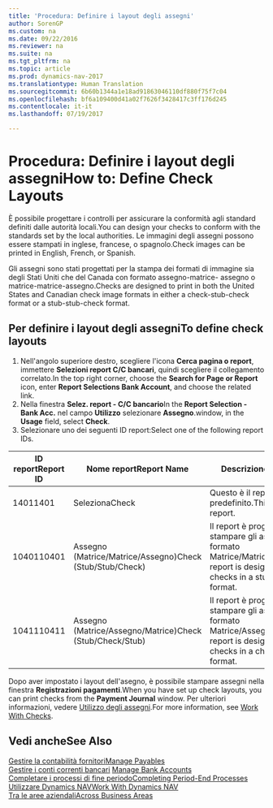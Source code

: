 ```yaml
---
title: 'Procedura: Definire i layout degli assegni'
author: SorenGP
ms.custom: na
ms.date: 09/22/2016
ms.reviewer: na
ms.suite: na
ms.tgt_pltfrm: na
ms.topic: article
ms.prod: dynamics-nav-2017
ms.translationtype: Human Translation
ms.sourcegitcommit: 6b60b1344a1e18ad91863046110df880f75f7c04
ms.openlocfilehash: bf6a109400d41a02f7626f3428417c3ff176d245
ms.contentlocale: it-it
ms.lasthandoff: 07/19/2017

---
```


# <a name="how-to-define-check-layouts"></a><span data-ttu-id="3d0f2-102">Procedura: Definire i layout degli assegni</span><span class="sxs-lookup"><span data-stu-id="3d0f2-102">How to: Define Check Layouts</span></span>

<span data-ttu-id="3d0f2-103">È possibile progettare i controlli per assicurare la conformità agli standard definiti dalle autorità locali.</span><span class="sxs-lookup"><span data-stu-id="3d0f2-103">You can design your checks to conform with the standards set by the local authorities.</span></span> <span data-ttu-id="3d0f2-104">Le immagini degli assegni possono essere stampati in inglese, francese, o spagnolo.</span><span class="sxs-lookup"><span data-stu-id="3d0f2-104">Check images can be printed in English, French, or Spanish.</span></span>

<span data-ttu-id="3d0f2-105">Gli assegni sono stati progettati per la stampa dei formati di immagine sia degli Stati Uniti che del Canada con formato assegno-matrice- assegno o matrice-matrice-assegno.</span><span class="sxs-lookup"><span data-stu-id="3d0f2-105">Checks are designed to print in both the United States and Canadian check image formats in either a check-stub-check format or a stub-stub-check format.</span></span>

## <a name="to-define-check-layouts"></a><span data-ttu-id="3d0f2-106">Per definire i layout degli assegni</span><span class="sxs-lookup"><span data-stu-id="3d0f2-106">To define check layouts</span></span>
1. <span data-ttu-id="3d0f2-107">Nell'angolo superiore destro, scegliere l'icona **Cerca pagina o report**, immettere **Selezioni report C/C bancari**, quindi scegliere il collegamento correlato.</span><span class="sxs-lookup"><span data-stu-id="3d0f2-107">In the top right corner, choose the **Search for Page or Report** icon, enter **Report Selections Bank Account**, and choose the related link.</span></span>
2. <span data-ttu-id="3d0f2-108">Nella finestra **Selez. report - C/C bancario**</span><span class="sxs-lookup"><span data-stu-id="3d0f2-108">In the **Report Selection - Bank Acc.**</span></span> <span data-ttu-id="3d0f2-109">nel campo **Utilizzo** selezionare **Assegno**.</span><span class="sxs-lookup"><span data-stu-id="3d0f2-109">window, in the **Usage** field, select **Check**.</span></span>
3. <span data-ttu-id="3d0f2-110">Selezionare uno dei seguenti ID report:</span><span class="sxs-lookup"><span data-stu-id="3d0f2-110">Select one of the following report IDs.</span></span>

| <span data-ttu-id="3d0f2-111">ID report</span><span class="sxs-lookup"><span data-stu-id="3d0f2-111">Report ID</span></span>   | <span data-ttu-id="3d0f2-112">Nome report</span><span class="sxs-lookup"><span data-stu-id="3d0f2-112">Report Name</span></span>   | <span data-ttu-id="3d0f2-113">Descrizione</span><span class="sxs-lookup"><span data-stu-id="3d0f2-113">Description</span></span> |
|-------------|---------------|-------------|
|<span data-ttu-id="3d0f2-114">1401</span><span class="sxs-lookup"><span data-stu-id="3d0f2-114">1401</span></span>|<span data-ttu-id="3d0f2-115">Seleziona</span><span class="sxs-lookup"><span data-stu-id="3d0f2-115">Check</span></span>|<span data-ttu-id="3d0f2-116">Questo è il report predefinito.</span><span class="sxs-lookup"><span data-stu-id="3d0f2-116">This is the default report.</span></span>|
|<span data-ttu-id="3d0f2-117">10401</span><span class="sxs-lookup"><span data-stu-id="3d0f2-117">10401</span></span>|<span data-ttu-id="3d0f2-118">Assegno (Matrice/Matrice/Assegno)</span><span class="sxs-lookup"><span data-stu-id="3d0f2-118">Check (Stub/Stub/Check)</span></span>|<span data-ttu-id="3d0f2-119">Il report è progettato per stampare gli assegni in formato Matrice/Matrice/Assegno.</span><span class="sxs-lookup"><span data-stu-id="3d0f2-119">This report is designed to print checks in a stub/stub/check format.</span></span>|
|<span data-ttu-id="3d0f2-120">10411</span><span class="sxs-lookup"><span data-stu-id="3d0f2-120">10411</span></span>|<span data-ttu-id="3d0f2-121">Assegno (Matrice/Assegno/Matrice)</span><span class="sxs-lookup"><span data-stu-id="3d0f2-121">Check (Stub/Check/Stub)</span></span>|<span data-ttu-id="3d0f2-122">Il report è progettato per stampare gli assegni in formato Matrice/Assegno/Matrice.</span><span class="sxs-lookup"><span data-stu-id="3d0f2-122">This report is designed to print checks in a check/stub/check format.</span></span>|

<span data-ttu-id="3d0f2-123">Dopo aver impostato i layout dell'asegno, è possibile stampare assegni nella finestra **Registrazioni pagamenti**.</span><span class="sxs-lookup"><span data-stu-id="3d0f2-123">When you have set up check layouts, you can print checks from the **Payment Journal** window.</span></span> <span data-ttu-id="3d0f2-124">Per ulteriori informazioni, vedere [Utilizzo degli assegni](payables-how-work-checks.md).</span><span class="sxs-lookup"><span data-stu-id="3d0f2-124">For more information, see [Work With Checks](payables-how-work-checks.md).</span></span>

## <a name="see-also"></a><span data-ttu-id="3d0f2-125">Vedi anche</span><span class="sxs-lookup"><span data-stu-id="3d0f2-125">See Also</span></span>
[<span data-ttu-id="3d0f2-126">Gestire la contabilità fornitori</span><span class="sxs-lookup"><span data-stu-id="3d0f2-126">Manage Payables</span></span>](payables-manage-payables.md)  
<span data-ttu-id="3d0f2-127">[Gestire i conti correnti bancari](bank-manage-bank-accounts.md) </span><span class="sxs-lookup"><span data-stu-id="3d0f2-127">[Manage Bank Accounts](bank-manage-bank-accounts.md) </span></span>  
[<span data-ttu-id="3d0f2-128">Completare i processi di fine periodo</span><span class="sxs-lookup"><span data-stu-id="3d0f2-128">Completing Period-End Processes</span></span>](year-how-complete-period-end-processes.md)  
[<span data-ttu-id="3d0f2-129">Utilizzare Dynamics NAV</span><span class="sxs-lookup"><span data-stu-id="3d0f2-129">Work With Dynamics NAV</span></span>](ui-work-product.md)  
[<span data-ttu-id="3d0f2-130">Tra le aree aziendali</span><span class="sxs-lookup"><span data-stu-id="3d0f2-130">Across Business Areas</span></span>](ui-across-business-areas.md)

